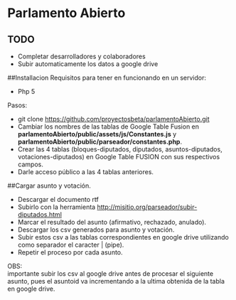 # Parlamento Abierto



## TODO

* Completar desarrolladores y colaboradores
* Subir automaticamente los datos a google drive

##Installacion
Requisitos para tener en funcionando en un servidor:
* Php 5

Pasos:
* git clone https://github.com/proyectosbeta/parlamentoAbierto.git
* Cambiar los nombres de las tablas de Google Table Fusion en <b>parlamentoAbierto/public/assets/js/Constantes.js</b> y <b>parlamentoAbierto/public/parseador/constantes.php</b>.
* Crear las 4 tablas (bloques-diputados, diputados, asuntos-diputados, votaciones-diputados) en Google Table FUSION con sus respectivos campos.
* Darle acceso público a las 4 tablas anteriores.

##Cargar asunto y votación.

* Descargar el documento rtf
* Subirlo con la herramienta  http://misitio.org/parseador/subir-diputados.html
* Marcar el resultado del asunto (afirmativo, rechazado, anulado).
* Descargar los csv generados para asunto y votación.
* Subir estos csv a las tablas correspondientes en google drive utilizando como separador el caracter | (pipe).
* Repetir el proceso por cada asunto.

OBS: 
<br>importante subir los csv al google drive antes de procesar el siguiente asunto, pues el asuntoid va incrementando a la ultima obtenida de la tabla en google drive.

